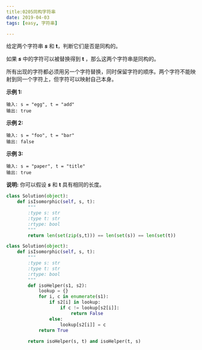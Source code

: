 ```yaml
---
title:0205同构字符串
date: 2019-04-03
tags: [easy, 字符串]

---
```


给定两个字符串 ***s*** 和 **t**，判断它们是否是同构的。

如果 ***s*** 中的字符可以被替换得到 **t** ，那么这两个字符串是同构的。

所有出现的字符都必须用另一个字符替换，同时保留字符的顺序。两个字符不能映射到同一个字符上，但字符可以映射自己本身。

**示例 1:**

```
输入: s = "egg", t = "add"
输出: true
```

**示例 2:**

```
输入: s = "foo", t = "bar"
输出: false
```

**示例 3:**

```
输入: s = "paper", t = "title"
输出: true
```

**说明:**
你可以假设 ***s*** 和 **t** 具有相同的长度。

```python
class Solution(object):
    def isIsomorphic(self, s, t):
        """
        :type s: str
        :type t: str
        :rtype: bool
        """
        return len(set(zip(s,t))) == len(set(s)) == len(set(t))
```

```python
class Solution(object):
    def isIsomorphic(self, s, t):
        """
        :type s: str
        :type t: str
        :rtype: bool
        """
        def isoHelper(s1, s2):
            lookup = {}
            for i, c in enumerate(s1):
                if s2[i] in lookup:
                    if c != lookup[s2[i]]:
                        return False
                else:
                    lookup[s2[i]] = c
            return True
        
        return isoHelper(s, t) and isoHelper(t, s)
```

